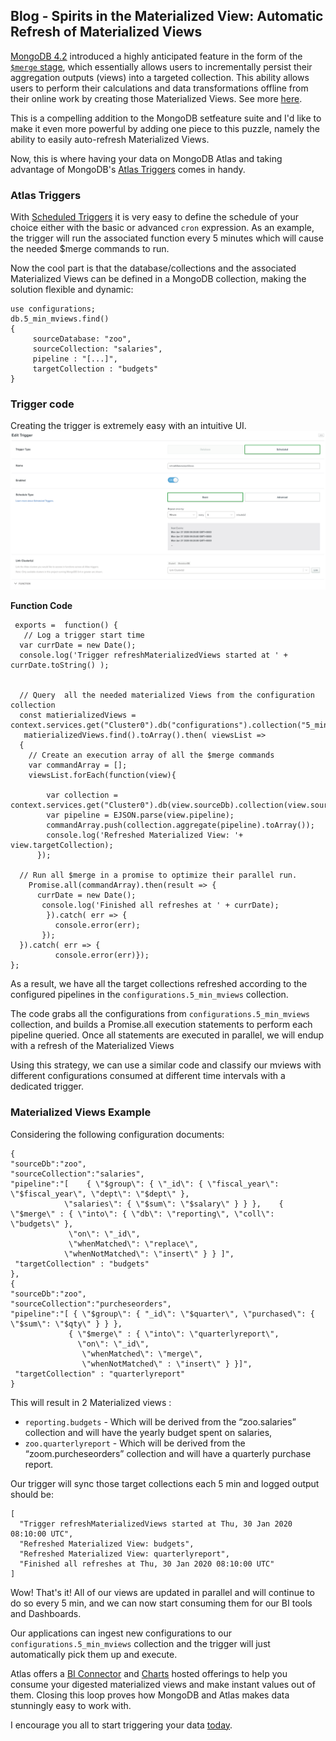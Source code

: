 ## Blog - Spirits in the Materialized View: Automatic Refresh of Materialized Views

[MongoDB 4.2](https://www.mongodb.com/blog/post/mongodb-42-is-now-ga-ready-for-your-production-apps) introduced a highly anticipated feature in the form of the [`$merge` stage](https://docs.mongodb.com/manual/reference/operator/aggregation/merge/index.html), which essentially allows users to incrementally persist their aggregation outputs (views) into a targeted collection. 
This ability allows users to perform their calculations and data transformations offline from their online work by creating those Materialized Views. See more [here](https://www.mongodb.com/blog/post/coming-in-mongodb-42--ondemand-materialized-views).

This is a compelling addition to the MongoDB setfeature suite and I'd like to make it even more powerful by adding one piece to this puzzle, namely the ability to easily auto-refresh Materialized Views. 

Now, this is where having your data on MongoDB Atlas and taking advantage of MongoDB's [Atlas Triggers](https://docs.atlas.mongodb.com/triggers/) comes in handy. 

### Atlas Triggers

With [Scheduled Triggers](https://docs.atlas.mongodb.com/triggers/#scheduled-triggers) it is very easy to define the schedule of your choice either with the basic or advanced `cron` expression. As an example, the trigger will run the associated function every 5 minutes which will cause the needed $merge commands to run.

Now the cool part is that the database/collections and the associated Materialized Views can be defined in a MongoDB collection, making the solution flexible and dynamic:

```
use configurations;
db.5_min_mviews.find()
{
     sourceDatabase: "zoo",
     sourceCollection: "salaries",
     pipeline : "[...]",
     targetCollection : "budgets"
} 
```

### Trigger code

Creating the trigger is extremely easy with an intuitive UI.
![GitHub Logo](TriggerPicture.png)

**Function Code**

```
 exports =  function() {
   // Log a trigger start time
  var currDate = new Date();
  console.log('Trigger refreshMaterializedViews started at ' +  currDate.toString() );

  
  // Query  all the needed materialized Views from the configuration collection
  const matierializedViews =  context.services.get("Cluster0").db("configurations").collection("5_min_mviews");
   matierializedViews.find().toArray().then( viewsList =>
  { 
    // Create an execution array of all the $merge commands
    var commandArray = [];
    viewsList.forEach(function(view){
    
        var collection = context.services.get("Cluster0").db(view.sourceDb).collection(view.sourceCollection);
        var pipeline = EJSON.parse(view.pipeline);
        commandArray.push(collection.aggregate(pipeline).toArray());
        console.log('Refreshed Materialized View: '+ view.targetCollection);
      });
  
  // Run all $merge in a promise to optimize their parallel run.
    Promise.all(commandArray).then(result => {
      currDate = new Date();
       console.log('Finished all refreshes at ' + currDate);
        }).catch( err => {
          console.error(err);
       });
  }).catch( err => {
          console.error(err)});
};
```

As a result, we have all the target collections refreshed according to the configured pipelines in the `configurations.5_min_mviews` collection.

The code grabs all the configurations from `configurations.5_min_mviews`  collection, and builds a Promise.all execution statements to perform each pipeline queried. Once all statements are executed in parallel, we will endup with a refresh of the Materialized Views 

Using this strategy, we can use a similar code and classify our mviews with different configurations consumed at different time intervals with a dedicated trigger. 

### Materialized Views Example

Considering the following configuration documents:
```
{
"sourceDb":"zoo",
"sourceCollection":"salaries",
"pipeline":"[    { \"$group\": { \"_id\": { \"fiscal_year\": \"$fiscal_year\", \"dept\": \"$dept\" }, 
            \"salaries\": { \"$sum\": \"$salary\" } } },    { \"$merge\" : { \"into\": { \"db\": \"reporting\", \"coll\": \"budgets\" },
             \"on\": \"_id\", 
             \"whenMatched\": \"replace\", 
            \"whenNotMatched\": \"insert\" } } ]",
 "targetCollection" : "budgets"
},
{
"sourceDb":"zoo",
"sourceCollection":"purcheseorders",
"pipeline":"[ { \"$group\": { "_id\": \"$quarter\", \"purchased\": { \"$sum\": \"$qty\" } } },  
             { \"$merge\" : { \"into\": \"quarterlyreport\", 
               \"on\": \"_id\", 
                \"whenMatched\": \"merge\", 
                \"whenNotMatched\" : \"insert\" } }]",
 "targetCollection" : "quarterlyreport"
}
```

This will result in 2 Materialized views :
- `reporting.budgets` - Which will be derived from the “zoo.salaries” collection and will have the yearly budget spent on salaries,
- `zoo.quarterlyreport` - Which will be derived from the “zoom.purcheseorders” collection and will have a quarterly purchase report.

Our trigger will sync those target collections each 5 min and logged output should be:
```
[
  "Trigger refreshMaterializedViews started at Thu, 30 Jan 2020 08:10:00 UTC",
  "Refreshed Materialized View: budgets",
  "Refreshed Materialized View: quarterlyreport",
  "Finished all refreshes at Thu, 30 Jan 2020 08:10:00 UTC"
]
```

Wow! That's it! All of our views are updated in parallel and will continue to do so every 5 min, and we can now start consuming them for our BI tools and Dashboards.

Our applications can ingest new configurations to our `configurations.5_min_mviews` collection and the trigger will just automatically pick them up and execute.

Atlas offers a [BI Connector](https://docs.mongodb.com/bi-connector/v2.1/tutorial/connecting-to-atlas/) and [Charts](https://docs.mongodb.com/charts/saas/) hosted offerings to help you consume your digested materialized views and make instant values out of them. Closing this loop proves how MongoDB and Atlas makes data stunningly easy to work with.

I encourage you all to start triggering your data [today](https://www.mongodb.com/cloud/atlas).



